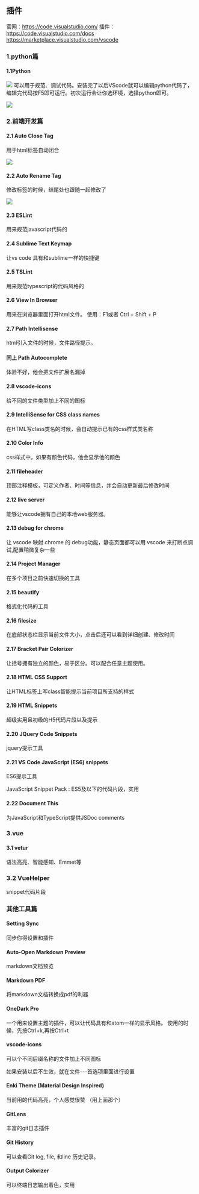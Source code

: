 ## 插件
官网：https://code.visualstudio.com/
插件：https://code.visualstudio.com/docs
     https://marketplace.visualstudio.com/vscode
### 1.python篇

#### 1.1Python
![](https://github.com/Gabrielkaliboy/images/blob/master/markdown/vscode/1.png?raw=true)
可以用于规范、调试代码。安装完了以后VScode就可以编辑python代码了，编辑完代码按F5即可运行。初次运行会让你选环境，选择python即可。

![](https://github.com/Gabrielkaliboy/images/blob/master/markdown/vscode/1.gif?raw=true)



### 2.前端开发篇

#### 2.1 Auto Close Tag
用于html标签自动闭合

![](https://github.com/Gabrielkaliboy/images/blob/master/markdown/vscode/2.gif?raw=true)


#### 2.2 Auto Rename Tag
修改标签的时候，结尾处也跟随一起修改了

![](https://github.com/Gabrielkaliboy/images/blob/master/markdown/vscode/3.gif?raw=true)

#### 2.3 ESLint
用来规范javascript代码的

#### 2.4 Sublime Text Keymap
让vs code 具有和sublime一样的快捷键

#### 2.5 TSLint
用来规范typescript的代码风格的

#### 2.6 View In Browser
用来在浏览器里面打开html文件。
使用：F1或者 Ctrl + Shift + P

#### 2.7 Path Intellisense
html引入文件的时候，文件路径提示。


#### 同上 Path Autocomplete
体验不好，他会把文件扩展名漏掉
#### 2.8 vscode-icons
给不同的文件类型加上不同的图标


#### 2.9 IntelliSense for CSS class names
在HTML写class类名的时候，会自动提示已有的css样式类名称

#### 2.10 Color Info
css样式中，如果有颜色代码，他会显示他的颜色

#### 2.11 fileheader

顶部注释模板，可定义作者、时间等信息，并会自动更新最后修改时间

#### 2.12 live server
能够让vscode拥有自己的本地web服务器。

#### 2.13 debug for chrome
让 vscode 映射 chrome 的 debug功能，静态页面都可以用 vscode 来打断点调试,配置稍微复杂一些


####  2.14 Project Manager

在多个项目之前快速切换的工具

#### 2.15 beautify
格式化代码的工具

#### 2.16 filesize
在底部状态栏显示当前文件大小，点击后还可以看到详细创建、修改时间

#### 2.17 Bracket Pair Colorizer
让括号拥有独立的颜色，易于区分。可以配合任意主题使用。


#### 2.18 HTML CSS Support 
让HTML标签上写class智能提示当前项目所支持的样式

#### 2.19 HTML Snippets
超级实用且初级的H5代码片段以及提示

#### 2.20 JQuery Code Snippets
jquery提示工具

#### 2.21 VS Code JavaScript (ES6) snippets
ES6提示工具

JavaScript Snippet Pack : ES5及以下的代码片段，实用
#### 2.22 Document This
为JavaScript和TypeScript提供JSDoc comments


### 3.vue
#### 3.1 vetur
语法高亮、智能感知、Emmet等

### 3.2 VueHelper
snippet代码片段

### 其他工具篇

#### Setting Sync
同步你得设置和插件

####  Auto-Open Markdown Preview
markdown文档预览

#### Markdown PDF
将markdown文档转换成pdf的利器

####  OneDark Pro
一个用来设置主题的插件，可以让代码具有和atom一样的显示风格。
使用的时候，先按Ctrl+k,再按Ctrl+t

####  vscode-icons
可以个不同后缀名称的文件加上不同图标

如果安装以后不生效，就在文件---首选项里面进行设置
#### Enki Theme (Material Design Inspired) 
当前用的代码高亮，个人感觉很赞  （用上面那个）
#### GitLens
丰富的git日志插件

#### Git History
可以查看Git log, file, 和line 历史记录。

#### Output Colorizer 
可以终端日志输出着色，实用
